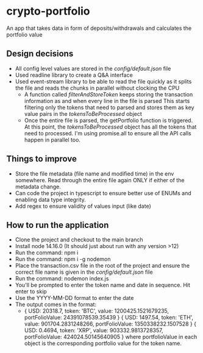 # crypto-portfolio
An app that takes data in form of deposits/withdrawals and calculates the portfolio value

## Design decisions
- All config level values are stored in the _config/default.json_ file
- Used readline library to create a Q&A interface
- Used event-stream library to be able to read the file quickly as it splits the file and reads the chunks in parallel without clocking the CPU
  - A function called _filterAndStoreToken_ keeps storing the transaction information as and when every line in the file is parsed
    This starts filtering only the tokens that need to parsed and stores them as key value pairs in the _tokensToBeProcessed_ object
  - Once the entire file is parsed, the getPortfolio function is triggered. At this point, the _tokensToBeProcessed_ object has all the tokens that 
    need to processed. I'm using promise.all to ensure all the API calls happen in parallel too.

## Things to improve
- Store the file metadata (file name and modified time) in the env somewhere. Read through the entire file again ONLY if either of the metadata change.
- Can code the project in typescript to ensure better use of ENUMs and enabling data type integrity.
- Add regex to ensure validity of values input (like date)

## How to run the application
- Clone the project and checkout to the main branch
- Install node 14.16.0 (It should just about run with any version >12)
- Run the command: npm i
- Run the command: npm i -g nodemon
- Place the transaction.csv file in the root of the project and ensure the correct file name is given in the _config/default.json_ file
- Run the command: nodemon index.js
- You'll be prompted to enter the token name and date in sequence. Hit enter to skip
- Use the YYYY-MM-DD format to enter the date
- The output comes in the format: 
  - {
      USD: 20318.7,
      token: 'BTC',
      value: 1200425.1521679235,
      portFolioValue: 24391078539.35439
    }
    {
      USD: 1497.54,
      token: 'ETH',
      value: 901704.2831248266,
      portFolioValue: 1350338232.1507528
    }
    {
      USD: 0.4694,
      token: 'XRP',
      value: 903332.9813728357,
      portFolioValue: 424024.50145640905
    }
    where portfolioValue in each object is the corresponding portfolio value for the token name.